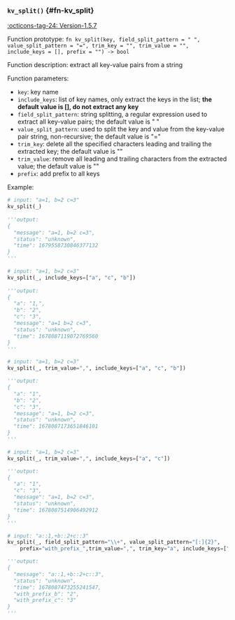 ### `kv_split()` {#fn-kv_split}

[:octicons-tag-24: Version-1.5.7](../datakit/changelog.md#cl-1.5.7)

Function prototype: `fn kv_split(key, field_split_pattern = " ", value_split_pattern = "=", trim_key = "", trim_value = "", include_keys = [], prefix = "") -> bool`

Function description: extract all key-value pairs from a string

Function parameters:

- `key`: key name
- `include_keys`: list of key names, only extract the keys in the list; **the default value is [], do not extract any key**
- `field_split_pattern`: string splitting, a regular expression used to extract all key-value pairs; the default value is " "
- `value_split_pattern`: used to split the key and value from the key-value pair string, non-recursive; the default value is "="
- `trim_key`: delete all the specified characters leading and trailing the extracted key; the default value is ""
- `trim_value`: remove all leading and trailing characters from the extracted value; the default value is ""
- `prefix`: add prefix to all keys

Example:


```python
# input: "a=1, b=2 c=3"
kv_split(_)
 
'''output:
{
  "message": "a=1, b=2 c=3",
  "status": "unknown",
  "time": 1679558730846377132
}
'''
```

```python
# input: "a=1, b=2 c=3"
kv_split(_, include_keys=["a", "c", "b"])
 
'''output:
{
  "a": "1,",
  "b": "2",
  "c": "3",
  "message": "a=1 b=2 c=3",
  "status": "unknown",
  "time": 1678087119072769560
}
'''
```

```python
# input: "a=1, b=2 c=3"
kv_split(_, trim_value=",", include_keys=["a", "c", "b"])

'''output:
{
  "a": "1",
  "b": "2",
  "c": "3",
  "message": "a=1, b=2 c=3",
  "status": "unknown",
  "time": 1678087173651846101
}
'''
```


```python
# input: "a=1, b=2 c=3"
kv_split(_, trim_value=",", include_keys=["a", "c"])

'''output:
{
  "a": "1",
  "c": "3",
  "message": "a=1, b=2 c=3",
  "status": "unknown",
  "time": 1678087514906492912
}
'''
```

```python
# input: "a::1,+b::2+c::3" 
kv_split(_, field_split_pattern="\\+", value_split_pattern="[:]{2}",
    prefix="with_prefix_",trim_value=",", trim_key="a", include_keys=["a", "b", "c"])

'''output:
{
  "message": "a::1,+b::2+c::3",
  "status": "unknown",
  "time": 1678087473255241547,
  "with_prefix_b": "2",
  "with_prefix_c": "3"
}
'''
```
